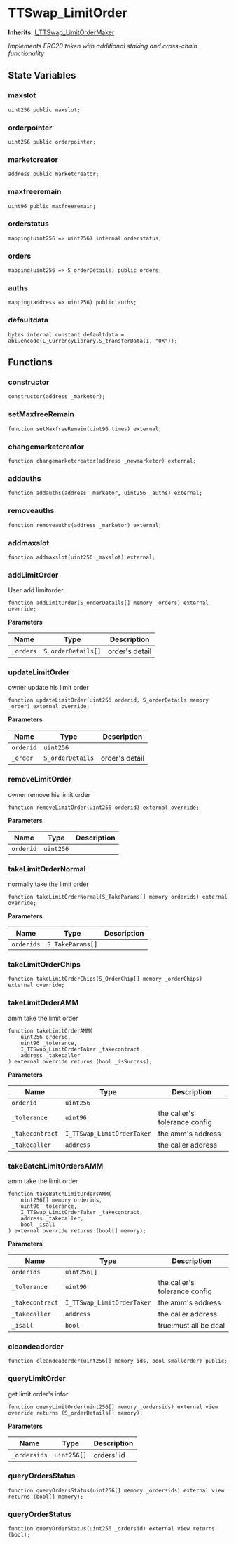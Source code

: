 # TTSwap_LimitOrder
**Inherits:**
[I_TTSwap_LimitOrderMaker](/src/interfaces/I_TTSwap_LimitOrderMaker.sol/interface.I_TTSwap_LimitOrderMaker.md)

*Implements ERC20 token with additional staking and cross-chain functionality*


## State Variables
### maxslot

```solidity
uint256 public maxslot;
```


### orderpointer

```solidity
uint256 public orderpointer;
```


### marketcreator

```solidity
address public marketcreator;
```


### maxfreeremain

```solidity
uint96 public maxfreeremain;
```


### orderstatus

```solidity
mapping(uint256 => uint256) internal orderstatus;
```


### orders

```solidity
mapping(uint256 => S_orderDetails) public orders;
```


### auths

```solidity
mapping(address => uint256) public auths;
```


### defaultdata

```solidity
bytes internal constant defaultdata = abi.encode(L_CurrencyLibrary.S_transferData(1, "0X"));
```


## Functions
### constructor


```solidity
constructor(address _marketor);
```

### setMaxfreeRemain


```solidity
function setMaxfreeRemain(uint96 times) external;
```

### changemarketcreator


```solidity
function changemarketcreator(address _newmarketor) external;
```

### addauths


```solidity
function addauths(address _marketor, uint256 _auths) external;
```

### removeauths


```solidity
function removeauths(address _marketor) external;
```

### addmaxslot


```solidity
function addmaxslot(uint256 _maxslot) external;
```

### addLimitOrder

User add limitorder


```solidity
function addLimitOrder(S_orderDetails[] memory _orders) external override;
```
**Parameters**

|Name|Type|Description|
|----|----|-----------|
|`_orders`|`S_orderDetails[]`|order's detail|


### updateLimitOrder

owner update his limit order


```solidity
function updateLimitOrder(uint256 orderid, S_orderDetails memory _order) external override;
```
**Parameters**

|Name|Type|Description|
|----|----|-----------|
|`orderid`|`uint256`||
|`_order`|`S_orderDetails`|order's detail|


### removeLimitOrder

owner remove his limit order


```solidity
function removeLimitOrder(uint256 orderid) external override;
```
**Parameters**

|Name|Type|Description|
|----|----|-----------|
|`orderid`|`uint256`||


### takeLimitOrderNormal

normally take the limit order


```solidity
function takeLimitOrderNormal(S_TakeParams[] memory orderids) external override;
```
**Parameters**

|Name|Type|Description|
|----|----|-----------|
|`orderids`|`S_TakeParams[]`||


### takeLimitOrderChips


```solidity
function takeLimitOrderChips(S_OrderChip[] memory _orderChips) external override;
```

### takeLimitOrderAMM

amm take the limit order


```solidity
function takeLimitOrderAMM(
    uint256 orderid,
    uint96 _tolerance,
    I_TTSwap_LimitOrderTaker _takecontract,
    address _takecaller
) external override returns (bool _isSuccess);
```
**Parameters**

|Name|Type|Description|
|----|----|-----------|
|`orderid`|`uint256`||
|`_tolerance`|`uint96`|the caller's tolerance config|
|`_takecontract`|`I_TTSwap_LimitOrderTaker`| the amm's address|
|`_takecaller`|`address`| the caller address|


### takeBatchLimitOrdersAMM

amm take the limit order


```solidity
function takeBatchLimitOrdersAMM(
    uint256[] memory orderids,
    uint96 _tolerance,
    I_TTSwap_LimitOrderTaker _takecontract,
    address _takecaller,
    bool _isall
) external override returns (bool[] memory);
```
**Parameters**

|Name|Type|Description|
|----|----|-----------|
|`orderids`|`uint256[]`||
|`_tolerance`|`uint96`|the caller's tolerance config|
|`_takecontract`|`I_TTSwap_LimitOrderTaker`| the amm's address|
|`_takecaller`|`address`| the caller address|
|`_isall`|`bool`|  true:must all be deal|


### cleandeadorder


```solidity
function cleandeadorder(uint256[] memory ids, bool smallorder) public;
```

### queryLimitOrder

get limit order's infor


```solidity
function queryLimitOrder(uint256[] memory _ordersids) external view override returns (S_orderDetails[] memory);
```
**Parameters**

|Name|Type|Description|
|----|----|-----------|
|`_ordersids`|`uint256[]`|orders' id|


### queryOrdersStatus


```solidity
function queryOrdersStatus(uint256[] memory _ordersids) external view returns (bool[] memory);
```

### queryOrderStatus


```solidity
function queryOrderStatus(uint256 _ordersid) external view returns (bool);
```

